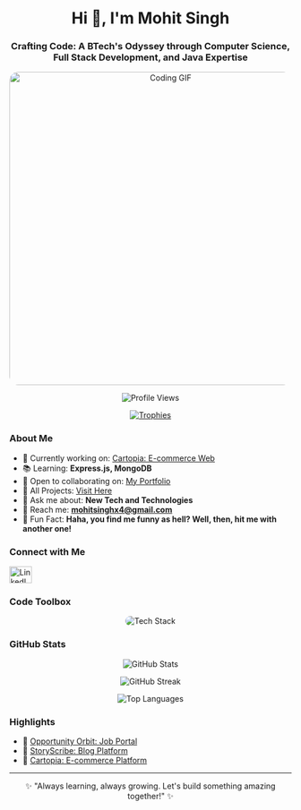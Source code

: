 <h1 align="center">Hi 👋, I'm Mohit Singh</h1>
<h3 align="center">Crafting Code: A BTech's Odyssey through Computer Science, Full Stack Development, and Java Expertise</h3>

<p align="center">
  <img style="width:35rem; border-radius:1rem;" src="https://media3.giphy.com/media/v1.Y2lkPTc5MGI3NjExZGxtYmJlamgyaHFoNnhhb3BheXExbWI5OG51M3BzZ2R1NG5sc2djaCZlcD12MV9pbnRlcm5hbF9naWZfYnlfaWQmY3Q9Zw/L1R1tvI9svkIWwpVYr/giphy.gif" alt="Coding GIF"/>
</p>

<p align="center">
  <img src="https://komarev.com/ghpvc/?username=mohitsinghgarry&label=Profile%20views&color=0e75b6&style=flat" alt="Profile Views" />
</p>

<p align="center">
  <a href="https://github.com/ryo-ma/github-profile-trophy">
    <img src="https://github-profile-trophy.vercel.app/?username=mohitsinghgarry&margin-w=15&theme=onedark" alt="Trophies"/>
  </a>
</p>

### About Me

- 🔄 Currently working on: [Cartopia: E-commerce Web](https://cartopiaecommerce.netlify.app/)
- 📚 Learning: **Express.js, MongoDB**
- 🔎 Open to collaborating on: [My Portfolio](https://mohitsinghport.netlify.app/)
- 🔧 All Projects: [Visit Here](https://mohitsinghport.netlify.app/)
- 💬 Ask me about: **New Tech and Technologies**
- 📧 Reach me: **mohitsinghx4@gmail.com**
- 🔐 Fun Fact: **Haha, you find me funny as hell? Well, then, hit me with another one!**

### Connect with Me

<p align="left">
  <a href="https://linkedin.com/in/mohit-singh-95a883225" target="blank">
    <img align="center" src="https://raw.githubusercontent.com/rahuldkjain/github-profile-readme-generator/master/src/images/icons/Social/linked-in-alt.svg" alt="LinkedIn" height="30" width="40" />
  </a>
</p>

### Code Toolbox

<div align="center">
  <img src="https://skillicons.dev/icons?i=html,css,js,react,nodejs,express,mongodb,java,python,git,linux,tailwind" alt="Tech Stack" style="border-radius: 10px;"/>
</div>

### GitHub Stats

<p align="center">
  <img src="https://github-readme-stats.vercel.app/api?username=mohitsinghgarry&show_icons=true&theme=radical" alt="GitHub Stats"/>
</p>

<p align="center">
  <img src="https://github-readme-streak-stats.herokuapp.com/?user=mohitsinghgarry&theme=radical" alt="GitHub Streak"/>
</p>

<p align="center">
  <img src="https://github-readme-stats.vercel.app/api/top-langs/?username=mohitsinghgarry&layout=compact&theme=radical" alt="Top Languages"/>
</p>

### Highlights

- 🌟 [Opportunity Orbit: Job Portal](https://github.com/Mohitsinghgarry/Opportunity-Orbit)
- 📢 [StoryScribe: Blog Platform](https://github.com/Mohitsinghgarry/StoryScribe)
- 💼 [Cartopia: E-commerce Platform](https://github.com/Mohitsinghgarry/Cartopia)

---

<p align="center">
  ✨ "Always learning, always growing. Let's build something amazing together!" ✨
</p>
